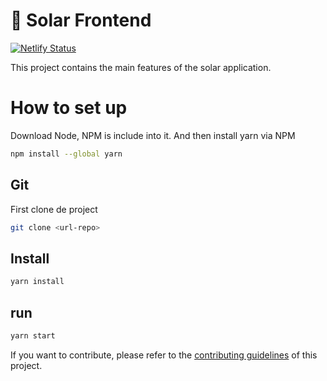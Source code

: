 # 🥞 Solar Frontend

[![Netlify Status](https://api.netlify.com/api/v1/badges/7bebf1a3-be7b-4165-afd1-446256acd5e3/deploy-status)](https://app.netlify.com/sites/pancake-prod/deploys)

This project contains the main features of the solar application.

# How to set up

Download Node, NPM is include into it. And then install yarn via NPM 

```bash
npm install --global yarn
```

## Git

First clone de project

```bash
git clone <url-repo>
```
## Install
```bash
yarn install
```
## run

```python
yarn start
```

If you want to contribute, please refer to the [contributing guidelines](./CONTRIBUTING.md) of this project.
